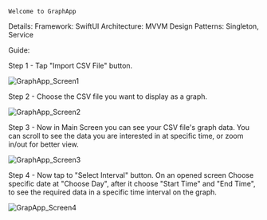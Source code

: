     Welcome to GraphApp

Details:
Framework: SwiftUI
Architecture: MVVM
Design Patterns: Singleton, Service
    
Guide:

Step 1 -
Tap "Import CSV File" button.

![GraphApp_Screen1](https://github.com/DimaMkrtumyan/GraphApp/assets/103276250/fdcb679d-2c86-4a29-98e3-34a14d8d2c52)

Step 2 -
Choose the CSV file you want to display as a graph.

![GraphApp_Screen2](https://github.com/DimaMkrtumyan/GraphApp/assets/103276250/4453007c-bcdb-4667-a632-6e3dcec86671)

Step 3 -
Now in Main Screen you can see your CSV file's graph data.
You can scroll to see the data you are interested in at specific time, or zoom in/out for better view.

![GraphApp_Screen3](https://github.com/DimaMkrtumyan/GraphApp/assets/103276250/45e62381-bbed-4540-8c60-db18d8c11b86)

Step 4 -
Now tap to "Select Interval" button. 
On an opened screen Choose specific date at "Choose Day", after it choose "Start Time" and "End Time", to see the required data in a specific time interval on the graph.

![GrapApp_Screen4](https://github.com/DimaMkrtumyan/GraphApp/assets/103276250/907cb7f6-62c9-4e0d-87e7-dd98b7928b3e)
